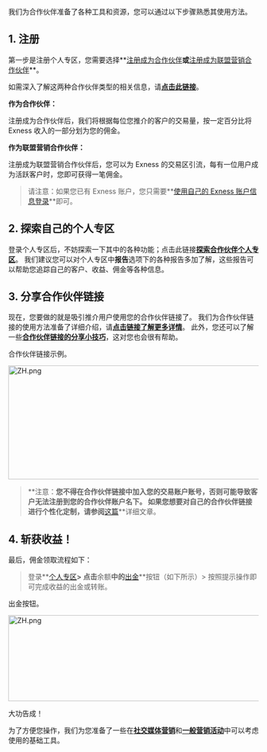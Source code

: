 我们为合作伙伴准备了各种工具和资源，您可以通过以下步骤熟悉其使用方法。

**1. 注册**
----------

第一步是注册个人专区，您需要选择**[注册成为合作伙伴](https://my.exnessaffiliates.com/signup/partner)**或**[注册成为联盟营销合作伙伴](https://my.exnessaffiliates.com/signup/affiliate)**。

如需深入了解这两种合作伙伴类型的相关信息，请[**点击此链接**](https://get.exnessaffiliates.help/hc/zh-cn/articles/360016522379)。

**作为合作伙伴：**

注册成为合作伙伴后，我们将根据每位您推介的客户的交易量，按一定百分比将 Exness 收入的一部分划为您的佣金。

**作为联盟营销合作伙伴：**

注册成为联盟营销合作伙伴后，您可以为 Exness 的交易区引流，每有一位用户成为活跃客户时，您即可获得一笔佣金。

> 请注意：如果您已有 Exness 账户，您只需要**[使用自己的 Exness 账户信息登录](https://my.exnessaffiliates.com/login)**即可。

**2. 探索自己的个人专区**
----------

登录个人专区后，不妨探索一下其中的各种功能；点击此链接[**探索合作伙伴个人专区**](https://get.exnessaffiliates.help/hc/zh-cn/articles/360017125080)。 我们建议您可以对个人专区中**报告**选项下的各种报告多加了解，这些报告可以帮助您追踪自己的客户、收益、佣金等各种信息。

**3. 分享合作伙伴链接**
----------

现在，您要做的就是吸引推介用户使用您的合作伙伴链接了。 我们为合作伙伴链接的使用方法准备了详细介绍，请[**点击链接了解更多详情**](https://get.exnessaffiliates.help/hc/zh-cn/articles/360016508879)。 此外，您还可以了解一些[**合作伙伴链接的分享小技巧**](https://get.exnessaffiliates.help/hc/zh-cn/articles/360017142760)，这对您也会很有帮助。

合作伙伴链接示例。

<img alt="ZH.png" src="https://get.exnessaffiliates.help/hc/article_attachments/6706883152530/ZH.png" height="229" width="592" />

> **注意：**您不得在合作伙伴链接中加入您的交易账户账号，否则可能导致客户无法注册到您的合作伙伴账户名下。 如果您想要对自己的合作伙伴链接进行个性化定制，请参阅**[这篇](https://get.exnessaffiliates.help/hc/zh-cn/articles/360016504319)**详细文章。

**4. 斩获收益！**
----------

最后，佣金领取流程如下：

> 登录**[个人专区](https://my.exnessaffiliates.com/login/?origin=%2Fdashboard)**> 点击**余额**中的**[出金](https://my.extrading.expert/accounts/sign-in?lng=zh)**按钮（如下所示）> 按照提示操作即可完成收益的出金或转账。

出金按钮。

<img alt="ZH.png" src="https://get.exnessaffiliates.help/hc/article_attachments/360017834280/ZH.png" height="173" width="531" />

大功告成！

为了方便您操作，我们为您准备了一些在[**社交媒体营销**](https://get.exnessaffiliates.help/hc/zh-cn/articles/360017140840)和[**一般营销活动**](https://get.exnessaffiliates.help/hc/zh-cn/articles/360017138420)中可以考虑使用的基础工具。